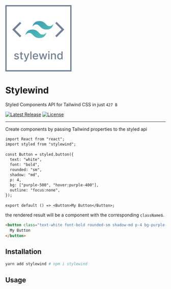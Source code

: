 ![](https://github.com/LukasBombach/stylewind/blob/master/documentation/logo.svg)

# Stylewind

Styled Components API for Tailwind CSS in just `427 B`

<p>
    <a href="https://github.com/stylewind/releases"><img src="https://img.shields.io/npm/v/stylewind.svg" alt="Latest Release"></a>
    <a href="https://github.com/stylewind/blob/master/LICENSE"><img src="https://img.shields.io/npm/l/stylewind.svg" alt="License"></a>
</p>

---

Create components by passing Tailwind properties to the styled api

```tsx
import React from "react";
import styled from "stylewind";

const Button = styled.button({
  text: "white",
  font: "bold",
  rounded: "sm",
  shadow: "md",
  p: 4,
  bg: ["purple-500", "hover:purple-400"],
  outline: "focus:none",
});

export default () => <Button>My Button</Button>;
```

the rendered result will be a component with the corresponding `className`s.

```html
<button class="text-white font-bold rounded-sm shadow-md p-4 bg-purple-500 hover:bg-purple-400 focus:outline-none">
  My Button
</button>
```

## Installation

```bash
yarn add stylewind # npm i stylewind
```

## Usage
